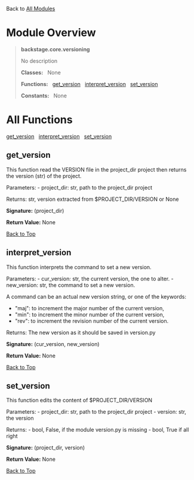 Back to [All Modules](https://github.com/pyrustic/backstage/blob/master/docs/modules/README.md#readme)

# Module Overview

> **backstage.core.versioning**
> 
> No description
>
> **Classes:** &nbsp; None
>
> **Functions:** &nbsp; [get\_version](#get_version) &nbsp; [interpret\_version](#interpret_version) &nbsp; [set\_version](#set_version)
>
> **Constants:** &nbsp; None

# All Functions
[get\_version](#get_version) &nbsp; [interpret\_version](#interpret_version) &nbsp; [set\_version](#set_version)

## get\_version
This function read the VERSION file in the project_dir project
then returns the version (str) of the project.

Parameters:
     - project_dir: str, path to the project_dir project

Returns: str, version extracted from $PROJECT_DIR/VERSION or None



**Signature:** (project\_dir)



**Return Value:** None

[Back to Top](#module-overview)


## interpret\_version
This function interprets the command to set a new version.

Parameters:
    - cur_version: str, the current version, the one to alter.
    - new_version: str, the command to set a new version.

A command can be an actual new version string, or one of the keywords:
 - "maj": to increment the major number of the current version,
 - "min": to increment the minor number of the current version,
 - "rev": to increment the revision number of the current version.

Returns: The new version as it should be saved in version.py



**Signature:** (cur\_version, new\_version)



**Return Value:** None

[Back to Top](#module-overview)


## set\_version
This function edits the content of $PROJECT_DIR/VERSION

Parameters:
     - project_dir: str, path to the project_dir project
     - version: str, the version

Returns:
    - bool, False, if the module version.py is missing
    - bool, True if all right



**Signature:** (project\_dir, version)



**Return Value:** None

[Back to Top](#module-overview)


